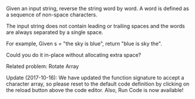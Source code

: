 Given an input string, reverse the string word by word. A word is defined as a sequence of non-space characters.

The input string does not contain leading or trailing spaces and the words are always separated by a single space.

For example,
Given s = "the sky is blue",
return "blue is sky the".

Could you do it in-place without allocating extra space?

Related problem: Rotate Array

Update (2017-10-16):
We have updated the function signature to accept a character array, so please reset to the default code definition by clicking on the reload button above the code editor. Also, Run Code is now available!

